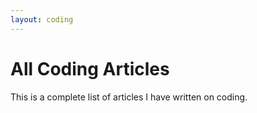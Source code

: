```yaml
---
layout: coding
---
```

# All Coding Articles
This is a complete list of articles I have written on coding. 